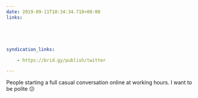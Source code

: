 ```yaml
---
date: 2019-09-11T10:34:34.718+00:00
links:





syndication_links:

    - https://brid.gy/publish/twitter

---
```

People starting a full casual conversation online at working hours. I want to be polite 😕
